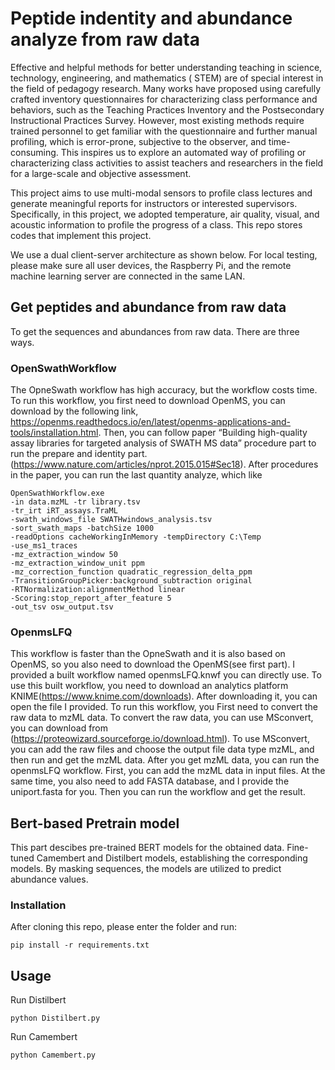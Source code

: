 # Peptide indentity and abundance analyze from raw data

Effective and helpful methods for better understanding teaching in science, technology, engineering, and mathematics (
STEM) are of special interest in the field of pedagogy research. Many works have proposed using carefully crafted
inventory questionnaires for characterizing class performance and behaviors, such as the Teaching Practices
Inventory and the Postsecondary Instructional Practices Survey. However, most existing methods require trained
personnel to get familiar with the questionnaire and further manual profiling, which is error-prone, subjective to the
observer, and time-consuming. This inspires us to explore an automated way of profiling or characterizing class
activities to assist teachers and researchers in the field for a large-scale and objective assessment.

This project aims to use multi-modal sensors to profile class lectures and generate meaningful reports for instructors
or interested
supervisors. Specifically, in this project, we adopted temperature, air quality, visual, and acoustic information to
profile the progress of a class. This repo stores codes that implement this project.

We use a dual client-server architecture as shown below. For local testing, please make sure all user devices, the
Raspberry Pi, and the remote machine learning server are connected in the same LAN.

## Get peptides and abundance from raw data

To get the sequences and abundances from raw data. There are three ways. 

### OpenSwathWorkflow

The OpneSwath workflow has high accuracy, but the workflow costs time. To run this workflow, you first need to download OpenMS, you can download by the following link, https://openms.readthedocs.io/en/latest/openms-applications-and-tools/installation.html. Then, you can follow paper “Building high-quality assay libraries for targeted analysis of SWATH MS data” procedure part to run the prepare and identity part. (https://www.nature.com/articles/nprot.2015.015#Sec18). After procedures in the paper, you can run the last quantity analyze, which like

```shell
OpenSwathWorkflow.exe
-in data.mzML -tr library.tsv
-tr_irt iRT_assays.TraML
-swath_windows_file SWATHwindows_analysis.tsv
-sort_swath_maps -batchSize 1000
-readOptions cacheWorkingInMemory -tempDirectory C:\Temp
-use_ms1_traces
-mz_extraction_window 50
-mz_extraction_window_unit ppm
-mz_correction_function quadratic_regression_delta_ppm
-TransitionGroupPicker:background_subtraction original
-RTNormalization:alignmentMethod linear
-Scoring:stop_report_after_feature 5
-out_tsv osw_output.tsv
```

### OpenmsLFQ

This workflow is faster than the OpneSwath and it is also based on OpenMS, so you also need to download the OpenMS(see first part). I provided a built workflow named openmsLFQ.knwf you can directly use. To use this built workflow, you need to download an analytics platform KNIME(https://www.knime.com/downloads). After downloading it, you can open the file I provided. 
To run this workflow, you First need to convert the raw data to mzML data.  To convert the raw data, you can use MSconvert, you can download from (https://proteowizard.sourceforge.io/download.html). To use MSconvert, you can add the raw files and choose the output file data type mzML, and then run and get the mzML data.
After you get mzML data, you can run the openmsLFQ workflow. First, you can add the mzML data in input files. At the same time, you also need to add FASTA database, and I provide the uniport.fasta for you. Then you can run the workflow and get the result.




## Bert-based Pretrain model

This part descibes pre-trained BERT models for the obtained data. Fine-tuned Camembert and Distilbert models, establishing the corresponding models. By masking sequences, the models are utilized to predict abundance values.

### Installation
After cloning this repo, please enter the folder and run:
```shell
pip install -r requirements.txt
```

## Usage

Run Distilbert

```shell
python Distilbert.py
```


Run Camembert

```shell
python Camembert.py
```
